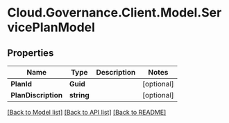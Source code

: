 # Cloud.Governance.Client.Model.ServicePlanModel
## Properties

Name | Type | Description | Notes
------------ | ------------- | ------------- | -------------
**PlanId** | **Guid** |  | [optional] 
**PlanDiscription** | **string** |  | [optional] 

[[Back to Model list]](../README.md#documentation-for-models) [[Back to API list]](../README.md#documentation-for-api-endpoints) [[Back to README]](../README.md)

